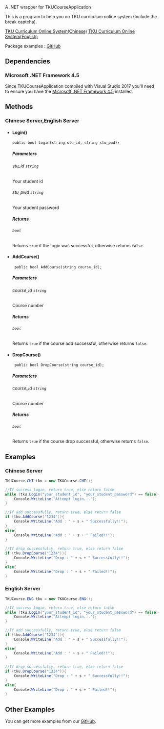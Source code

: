 A .NET wrapper for TKUCourseApplication

This is a program to help you on TKU curriculum online system (Include the break captcha).

[TKU Curriculum Online System(Chinese)](http://www.ais.tku.edu.tw/elecos/)  [TKU Curriculum Online System(English)](http://www.ais.tku.edu.tw/EleCos_English/loginE.aspx)

Package examples : [GitHub](https://github.com/tkucourseapplication/TKUCourseNugetExample)

## Dependencies

### Microsoft .NET Framework 4.5

Since TKUCourseApplication compiled with Visual Studio 2017 you'll need to ensure you have the 
[Microsoft .NET Framework 4.5][.net-runtime] installed.

## Methods

### Chinese Server,English Server

- #### Login()
  `public bool Login(string stu_id, string stu_pwd);`
  	##### Parameters
  	###### stu_id  `string`
   Your student id
  ###### stu_pwd  `string`
  Your student password
  ##### Returns
  ###### `bool`
  Returns `true` if the login was successful, otherwise returns `false`.
- #### AddCourse()
  ` public bool AddCourse(string course_id);`
  ##### Parameters
  ###### course_id  `string`
  Course number
  ##### Returns
  ###### `bool`
  Returns `true` if the course add successful, otherwise returns `false`.
- #### DropCourse()
  ` public bool DropCourse(string course_id);` 
  ##### Parameters
  ###### course_id  `string`
  Course number
  ##### Returns
  ###### `bool`
  Returns `true` if the course drop successful, otherwise returns `false`.

## Examples
### Chinese Server
```c#
TKUCourse.CHT tku = new TKUCourse.CHT();

//If success login, return true, else return false
while (tku.Login("your_student_id", "your_student_password") == false){
    Console.WriteLine("Attempt login...");
}

//If add successfully, return true, else return false
if (tku.AddCourse("1234")){
    Console.WriteLine("Add : " + s + " Successfully!!");
}
else{
    Console.WriteLine("Add : " + s + " Failed!!");
}
	
//If drop successfully, return true, else return false
if (tku.DropCourse("1234")){
    Console.WriteLine("Drop : " + s + " Successfully!!");
}
else{
    Console.WriteLine("Drop : " + s + " Failed!!");
}
```
### English Server
```c#
TKUCourse.ENG tku = new TKUCourse.ENG();

//If success login, return true, else return false
while (tku.Login("your_student_id", "your_student_password") == false){
    Console.WriteLine("Attempt login...");
}

//If add successfully, return true, else return false
if (tku.AddCourse("1234")){
    Console.WriteLine("Add : " + s + " Successfully!!");
}
else{
    Console.WriteLine("Add : " + s + " Failed!!");
}
	
//If drop successfully, return true, else return false
if (tku.DropCourse("1234")){
    Console.WriteLine("Drop : " + s + " Successfully!!");
}
else{
    Console.WriteLine("Drop : " + s + " Failed!!");
}
```

## Other Examples

You can get more examples from our [GitHub](https://github.com/tkucourseapplication/TKUCourseNugetExample).

[.net-runtime]:https://www.microsoft.com/zh-tw/download/details.aspx?id=30653
